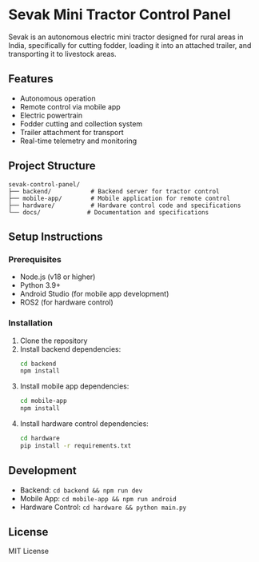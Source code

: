 # Sevak Mini Tractor Control Panel

Sevak is an autonomous electric mini tractor designed for rural areas in India, specifically for cutting fodder, loading it into an attached trailer, and transporting it to livestock areas.

## Features

- Autonomous operation
- Remote control via mobile app
- Electric powertrain
- Fodder cutting and collection system
- Trailer attachment for transport
- Real-time telemetry and monitoring

## Project Structure

```
sevak-control-panel/
├── backend/           # Backend server for tractor control
├── mobile-app/        # Mobile application for remote control
├── hardware/          # Hardware control code and specifications
└── docs/             # Documentation and specifications
```

## Setup Instructions

### Prerequisites

- Node.js (v18 or higher)
- Python 3.9+
- Android Studio (for mobile app development)
- ROS2 (for hardware control)

### Installation

1. Clone the repository
2. Install backend dependencies:
   ```bash
   cd backend
   npm install
   ```
3. Install mobile app dependencies:
   ```bash
   cd mobile-app
   npm install
   ```
4. Install hardware control dependencies:
   ```bash
   cd hardware
   pip install -r requirements.txt
   ```

## Development

- Backend: `cd backend && npm run dev`
- Mobile App: `cd mobile-app && npm run android`
- Hardware Control: `cd hardware && python main.py`

## License

MIT License 
